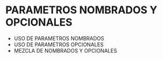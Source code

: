 # PARAMETROS NOMBRADOS Y OPCIONALES

* USO DE PARAMETROS NOMBRADOS
* USO DE PARAMETROS OPCIONALES
* MEZCLA DE NOMBRADOS Y OPCIONALES